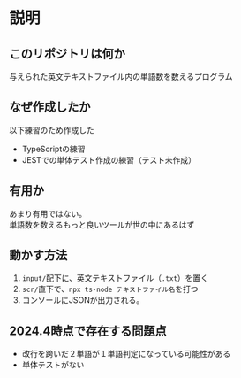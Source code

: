 # 説明

## このリポジトリは何か
与えられた英文テキストファイル内の単語数を数えるプログラム

## なぜ作成したか
以下練習のため作成した
* TypeScriptの練習
* JESTでの単体テスト作成の練習（テスト未作成）

## 有用か
あまり有用ではない。  
単語数を数えるもっと良いツールが世の中にあるはず

## 動かす方法
1. `input/`配下に、英文テキストファイル（`.txt`）を置く
1. `scr/`直下で、`npx ts-node テキストファイル名`を打つ
1. コンソールにJSONが出力される。

## 2024.4時点で存在する問題点
* 改行を跨いだ２単語が１単語判定になっている可能性がある
* 単体テストがない